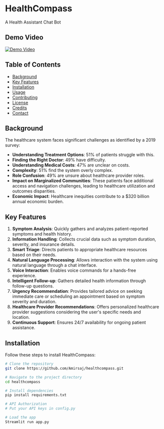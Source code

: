 # HealthCompass

A Health Assistant Chat Bot

## Demo Video

[![Demo Video](https://github.com/msdkhani/Chatbot-symptoms/assets/76404542/11b23dcb-8b12-431b-9178-2f349455b28a)](https://youtu.be/aIOMfogL9_U)

## Table of Contents
- [Background](#background)
- [Key Features](#key-features)
- [Installation](#installation)
- [Usage](#usage)
- [Contributing](#contributing)
- [License](#license)
- [Credits](#credits)
- [Contact](#contact)

## Background

The healthcare system faces significant challenges as identified by a 2019 survey:
- **Understanding Treatment Options**: 51% of patients struggle with this.
- **Finding the Right Doctor**: 49% have difficulty.
- **Understanding Medical Costs**: 47% are unclear on costs.
- **Complexity**: 51% find the system overly complex.
- **Role Confusion**: 49% are unsure about healthcare provider roles.
- **Impact on Marginalized Communities**: These patients face additional access and navigation challenges, leading to healthcare utilization and outcomes disparities.
- **Economic Impact**: Healthcare inequities contribute to a $320 billion annual economic burden.

## Key Features

1. **Symptom Analysis**: Quickly gathers and analyzes patient-reported symptoms and health history.
2. **Information Handling**: Collects crucial data such as symptom duration, severity, and insurance details.
3. **Smart Triage**: Directs patients to appropriate healthcare resources based on their needs.
4. **Natural Language Processing**: Allows interaction with the system using natural language through a chat interface.
5. **Voice Interaction**: Enables voice commands for a hands-free experience.
6. **Intelligent Follow-up**: Gathers detailed health information through follow-up questions.
7. **Urgency Recommendation**: Provides tailored advice on seeking immediate care or scheduling an appointment based on symptom severity and duration.
8. **Healthcare Provider Recommendations**: Offers personalized healthcare provider suggestions considering the user's specific needs and location.
9. **Continuous Support**: Ensures 24/7 availability for ongoing patient assistance.

## Installation

Follow these steps to install HealthCompass:

```bash
# Clone the repository
git clone https://github.com/Amirsaj/healthcompass.git

# Navigate to the project directory
cd healthcompass

# Install dependencies
pip install requirements.txt

# API Authorization
# Put your API keys in config.py

# Load the app
Streamlit run app.py 
